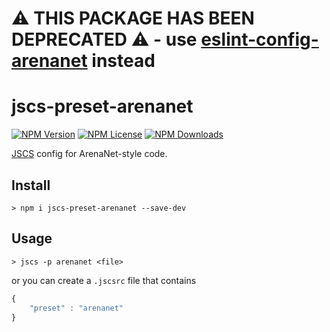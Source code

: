 # ⚠️ THIS PACKAGE HAS BEEN DEPRECATED ⚠️ - use [eslint-config-arenanet](https://github.com/arenanet/eslint-config-arenanet) instead

# jscs-preset-arenanet

[![NPM Version](https://img.shields.io/npm/v/jscs-preset-arenanet.svg)](https://www.npmjs.com/package/jscs-preset-arenanet)
[![NPM License](https://img.shields.io/npm/l/jscs-preset-arenanet.svg)](https://www.npmjs.com/package/jscs-preset-arenanet)
[![NPM Downloads](https://img.shields.io/npm/dm/jscs-preset-arenanet.svg)](https://www.npmjs.com/package/jscs-preset-arenanet)

[JSCS](http://jscs.info) config for ArenaNet-style code.

## Install

`> npm i jscs-preset-arenanet --save-dev`

## Usage
`> jscs -p arenanet <file>`

or you can create a `.jscsrc` file that contains

```js
{
    "preset" : "arenanet"
}
```
